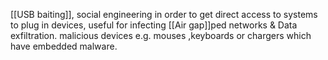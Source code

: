 [[USB baiting]], social engineering in order to get direct access to systems to plug in devices, useful for infecting [[Air gap]]ped networks & Data exfiltration. malicious devices e.g. mouses ,keyboards or chargers which have embedded malware.